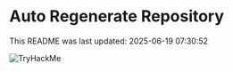 # Auto Regenerate Repository

This README was last updated: 2025-06-19 07:30:52

 ![TryHackMe](https://tryhackme.com/badge/533634)